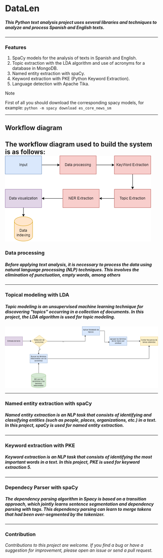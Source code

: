 # DataLen

#####  This Python text analysis project uses several libraries and techniques to analyze and process Spanish and English texts.

* * *

### Features
1. SpaCy models for the analysis of texts in Spanish and English.
1. Topic extraction with the LDA algorithm and use of acronyms for a database in MongoDB.
1. Named entity extraction with spaCy.
1. Keyword extraction with PKE (Python Keyword Extraction).
1. Language detection with Apache Tika.

> [!NOTE]
> First of all you should download the corresponding spacy models, for example:
> `python -m spacy download es_core_news_sm`

* * *
## Workflow diagram
**The workflow diagram used to build the system is as follows:**
![FlujoDeTopicsCip2.drawio.png](https://github.com/adrian9906/DataLen/blob/main/FlujoDeTopicsCip2.drawio.png?raw=true)
---
### Data processing
##### **Before applying text analysis, it is necessary to process the data using natural language processing (NLP) techniques. This involves the elimination of punctuation, empty words, among others**
- - -

### Topical modeling with LDA
##### **Topic modeling is an unsupervised machine learning technique for discovering "topics" occurring in a collection of documents. In this project, the LDA algorithm is used for topic modeling.**

![FlujoDeTopicsCip2.drawio (1).png](https://github.com/adrian9906/DataLen/blob/main/FlujoDeTopicsCip2.png?raw=true)

---
### Named entity extraction with spaCy
##### **Named entity extraction is an NLP task that consists of identifying and classifying entities (such as people, places, organizations, etc.) in a text. In this project, spaCy is used for named entity extraction.**
---
### Keyword extraction with PKE
##### **Keyword extraction is an NLP task that consists of identifying the most important words in a text. In this project, PKE is used for keyword extraction 5.**
---
### Dependecy Parser with spaCy
##### **The dependency parsing algorithm in Spacy is based on a transition approach, which jointly learns sentence segmentation and dependency parsing with tags. This dependency parsing can learn to merge tokens that had been over-segmented by the tokenizer.**

***
### Contribution
*Contributions to this project are welcome. If you find a bug or have a suggestion for improvement, please open an issue or send a pull request.*
